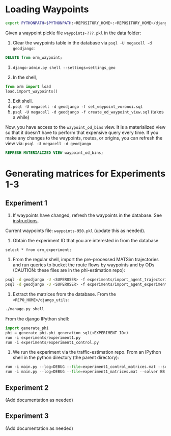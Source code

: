 Loading Waypoints
=================
<a href="waypoints"></a>
```bash
export PYTHONPATH=$PYTHONPATH:<REPOSITORY_HOME>:<REPOSITORY_HOME>/django_utils
```
Given a waypoint pickle file `waypoints-???.pkl` in the data folder:

1. Clear the waypoints table in the database via `psql -U megacell -d geodjango`:
```sql
DELETE from orm_waypoint;
```

1. `django-admin.py shell --settings=settings_geo`

2. In the shell,
```python
from orm import load
load.import_waypoints()
```
3. Exit shell.
4. `psql -U megacell -d geodjango -f set_waypoint_voronoi.sql`
5. `psql -U megacell -d geodjango -f create_od_waypoint_view.sql` (takes a while)

Now, you have access to the `waypoint_od_bins` 
view. It is a materialized view so that it doesn't have to perform that
expensive query every time. If you make any changes to the waypoints, routes,
or origins, you can refresh the view via: `psql -U megacell -d geodjango`
```sql
REFRESH MATERIALIZED VIEW waypoint_od_bins;
```

Generating matrices for Experiments 1-3
=======================================
Experiment 1
------------
1. If waypoints have changed, refresh the waypoints in the database. See
[instructions](#waypoints).

Current waypoints file: `waypoints-950.pkl` (update this as needed).

1. Obtain the experiment ID that you are interested in from the database
```postgres
select * from orm_experiment;
```
1. From the regular shell, import the pre-processed MATSim trajectories and run
queries to bucket the route flows by waypoints and by ODs (CAUTION: these files
are in the phi-estimation repo):
```bash
psql -d geodjango -U <SUPERUSER> -f experiments/import_agent_trajectories.sql
psql -d geodjango -U <SUPERUSER> -f experiments/import_agent_experiment.sql
```
1. Extract the matrices from the database.
From the `<REPO_HOME>/django_utils`:
```bash
./manage.py shell
```
From the django IPython shell:
```python
import generate_phi
phi = generate_phi.phi_generation_sql(<EXPERIMENT ID>)
run -i experiments/experiment1.py
run -i experiments/experiment1_control.py
```
1. We run the experiment via the traffic-estimation repo. From an IPython shell
in the python directory (the parent directory):
```python
run -i main.py --log=DEBUG --file=experiment1_control_matrices.mat --solver BB
run -i main.py --log=DEBUG --file=experiment1_matrices.mat --solver BB
```

Experiment 2
------------
(Add documentation as needed)

Experiment 3
------------
(Add documentation as needed)

